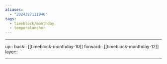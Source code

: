 ```yaml
---
aliases:
  - "2024327111946"
tags:
  - timeblock/monthday
  - temporalanchor
---
```




***

up:: 
back:: [[timeblock-monthday-10]]
forward:: [[timeblock-monthday-12]]
layer:: 

***

